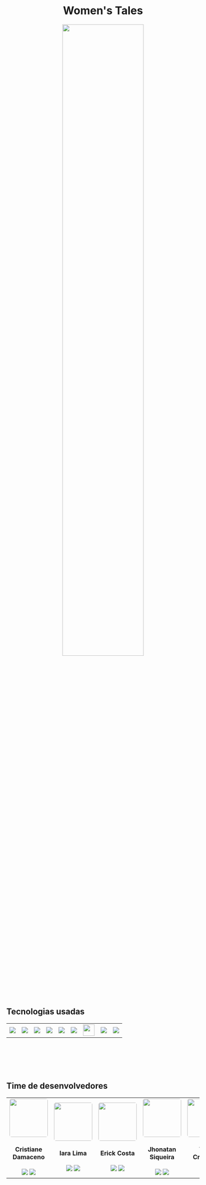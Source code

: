 <h1 align="center"> Women's Tales </h1>

 <p align="center">
<img src="https://i.imgur.com/NDiYyCs.png" style="width: 65%;">
</p>

## Tecnologias usadas

<table align="center" style=" width: 60%" >
  <tr>
    <td align="center">
    <img  src="https://img.icons8.com/external-tal-revivo-shadow-tal-revivo/40/external-java-is-a-general-purpose-programming-language-that-is-class-based-logo-shadow-tal-revivo.png">
    <td align="center">
   <img  src="https://img.icons8.com/color/40/html-5--v1.png">
   <td align="center">
   <img  src="https://img.icons8.com/color/40/heroku.png">
   <td align="center">
     <img  src="https://img.icons8.com/color/40/mysql-logo.png">
   <td align="center">
   <img  src="https://img.icons8.com/ios-glyphs/40/github.png">
   <td align="center">
   <img  src="https://img.icons8.com/color/40/typescript.png">
   <td align="center">
   <img  src="https://pivotal.gallerycdn.vsassets.io/extensions/pivotal/vscode-boot-dev-pack/0.1.0/1629148309593/Microsoft.VisualStudio.Services.Icons.Default"style="width: 30px">
   <td align="center">
   <img  src="https://img.icons8.com/color/40/visual-studio-code-2019.png">
   <td align="center">
   <img  src="https://img.icons8.com/external-tal-revivo-color-tal-revivo/40/external-postman-is-the-only-complete-api-development-environment-logo-color-tal-revivo.png">
    <td align="center">
     <img  src="https://img.icons8.com/color/40/figma--v1.png">
   <td align="center">
   <img  src="https://img.icons8.com/color/40/javascript--v1.png">
   <td align="center">
   <img  src="https://img.icons8.com/color/40/git.png">
   <td align="center">
   <img  src="https://img.icons8.com/color/40/cloud-function.png">
   <td align="center">
   <img  src="https://img.icons8.com/officexs/40/java-eclipse.png">
   <td align="center">
    <img  src="https://img.icons8.com/office/40/react.png">
   
     
     
  </tr>
</table>

<br>

<br>
  


<br>
<br>

## Time de desenvolvedores

  <table align="center">
  <tr>
    <td align="center">
    <img  src="https://avatars.githubusercontent.com/u/93778308?v=4" style="width: 100px; border-radius: 5%">
    <h4><b>Cristiane Damaceno</b></h4>
      <a href="https://www.linkedin.com/in/cristiane-damaceno/" target="_blank"><img src="https://img.icons8.com/fluency/26/linkedin-circled.png" target="_blank"></a> 
      <a href="https://github.com/cristianedamaceno" target="_blank"><img src="https://cdn-icons-png.flaticon.com/24/889/889111.png" target="_blank"></a> 
    <td align="center">
    <img  src="https://avatars.githubusercontent.com/u/6810988?v=4" style="width: 100px; border-radius: 5%">
    <h4><b>Iara Lima</b></h4>
      <a href="https://www.linkedin.com/in/iara-dos-santos-949316193/" target="_blank"><img src="https://img.icons8.com/fluency/26/linkedin-circled.png" target="_blank"></a> 
      <a href="https://github.com/IaraLima"><img src="https://cdn-icons-png.flaticon.com/24/889/889111.png" target="_blank"></a> 
    <td align="center">
      <img  src="https://avatars.githubusercontent.com/u/87741743?s=400&u=971cdb250c7de25b47ea10f9b033c9fd45aba521&v=4" style="width: 100px; border-radius: 5%">
    <h4><b>Erick Costa</b></h4>
     <a href="https://www.linkedin.com/in/erick-pereira-12aa971b0/" target="_blank"><img src="https://img.icons8.com/fluency/26/linkedin-circled.png" target="_blank"></a> 
      <a href="https://github.com/ErickPCosta" target="_blank"><img src="https://cdn-icons-png.flaticon.com/24/889/889111.png" target="_blank"></a> 
    <td align="center">
    <img  src="https://avatars.githubusercontent.com/u/93782827?v=4" style="width: 100px; border-radius: 5%">
       <h4><b>Jhonatan Siqueira</b></h4>
      <a href="https://www.linkedin.com/in/jhonatan-nunes-de-siqueira-ba8a19157/" target="_blank"><img src="https://img.icons8.com/fluency/26/linkedin-circled.png" target="_blank"></a> 
      <a href="https://github.com/jhonatannsiqueira" target="_blank"><img src="https://cdn-icons-png.flaticon.com/24/889/889111.png" target="_blank"/></a> 
   <td align="center">
    <img  src="https://media-exp1.licdn.com/dms/image/C4D03AQGl9JEDDrStKQ/profile-displayphoto-shrink_800_800/0/1643827715543?e=1649289600&v=beta&t=-2E41v6u6s3PclAwhNR-19tXk7_qWerdtH4v-84rTrM" style="width: 100px; border-radius: 5%">
    <h4><b>Vitor Crivelaro</b></h4>
      <a href="https://www.linkedin.com/in/vitor-crivelaro-ab81bb91/" target="_blank"><img src="https://img.icons8.com/fluency/26/linkedin-circled.png" target="_blank"></a> 
      <a href="https://github.com/vcrivelaro" target="_blank"><img src="https://cdn-icons-png.flaticon.com/24/889/889111.png" target="_blank"></a> 
     <td align="center">
    <img  src="https://avatars.githubusercontent.com/u/94019341?v=4" style="width: 100px; border-radius: 5%">
    <h4><b>Marcelo Borges</b></h4>
      <a href="Linkedin.com/in/marcelo-b-571395185/" target="_blank"><img src="https://img.icons8.com/fluency/26/linkedin-circled.png" target="_blank"></a> 
      <a href="https://github.com/Marceloux" target="_blank"><img src="https://cdn-icons-png.flaticon.com/24/889/889111.png" target="_blank"></a> 
</table>
